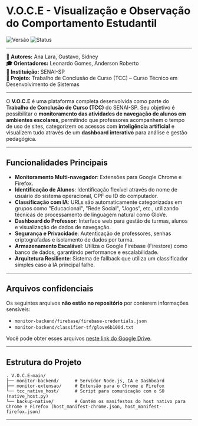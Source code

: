 # V.O.C.E - Visualização e Observação do Comportamento Estudantil

![Versão](https://img.shields.io/badge/version-4.0-blue)
![Status](https://img.shields.io/badge/status-em%20desenvolvimento-yellow)

---

**👤 Autores:** Ana Lara, Gustavo, Sidney  
**🎓 Orientadores:** Leonardo Gomes, Anderson Roberto  
**🏫 Instituição:** SENAI-SP  
**📘 Projeto:** Trabalho de Conclusão de Curso (TCC) – Curso Técnico em Desenvolvimento de Sistemas

---

O **V.O.C.E** é uma plataforma completa desenvolvida como parte do **Trabalho de Conclusão de Curso (TCC)** do SENAI-SP. Seu objetivo é possibilitar o **monitoramento das atividades de navegação de alunos em ambientes escolares**, permitindo que professores acompanhem o tempo de uso de sites, categorizem os acessos com **inteligência artificial** e visualizem tudo através de um **dashboard interativo** para análise e gestão pedagógica.

---

## Funcionalidades Principais

- **Monitoramento Multi-navegador**: Extensões para Google Chrome e Firefox.
- **Identificação de Alunos**: Identificação flexível através do nome de usuário do sistema operacional, CPF ou ID do computador.
- **Classificação com IA**: URLs são automaticamente categorizadas em grupos como "Educacional", "Rede Social", "Jogos", etc., utilizando técnicas de processamento de linguagem natural como GloVe.
- **Dashboard do Professor**: Interface web para gestão de turmas, alunos e visualização de dados de navegação.
- **Segurança e Privacidade**: Autenticação de professores, senhas criptografadas e isolamento de dados por turma.
- **Armazenamento Escalável**: Utiliza o Google Firebase (Firestore) como banco de dados, garantindo performance e escalabilidade.
- **Arquitetura Resiliente**: Sistema de fallback que utiliza um classificador simples caso a IA principal falhe.

---

## Arquivos confidenciais

Os seguintes arquivos **não estão no repositório** por conterem informações sensíveis:

- `monitor-backend/firebase/firebase-credentials.json`
- `monitor-backend/classifier-tf/glove6b100d.txt`

Você pode obter esses arquivos [neste link do Google Drive](https://drive.google.com/drive/folders/1IOB0dG8gS1JKYn_pnEFNd0lESFhY2myu?usp=sharing).

---

## Estrutura do Projeto


```
. V.O.C.E-main/
├── monitor-backend/      # Servidor Node.js, IA e Dashboard
├── monitor-extensao/     # Extensão para o Chrome e Firefox
└── tcc_native_host/      # Script para comunicação com o SO (native_host.py)
└── backup-native/        # Contém os manifestos do host nativo para Chrome e Firefox (host_manifest-chrome.json, host_manifest-firefox.json)
```

---

